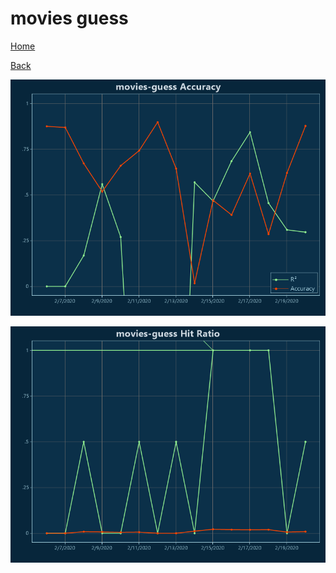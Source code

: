 # movies guess

[Home](../index.md)

[Back](movies.md)

![movies-guess R²](../images/movies_guess_Accuracy.png "movies-guess R²")

![movies-guess Hit Ratio](../images/movies_guess_HitRatio.png "movies-guess Hit Ratio")

